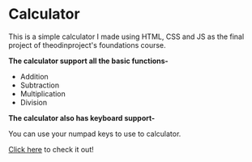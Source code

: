 # Calculator
This is a simple calculator I made using HTML, CSS and JS as the final project of theodinproject's foundations course.

**The calculator support all the basic functions-**

- Addition
- Subtraction
- Multiplication
- Division

**The calculator also has keyboard support-**

You can use your numpad keys to use to calculator.

[Click here](https://aniket356.github.io/calculator/) to check it out!